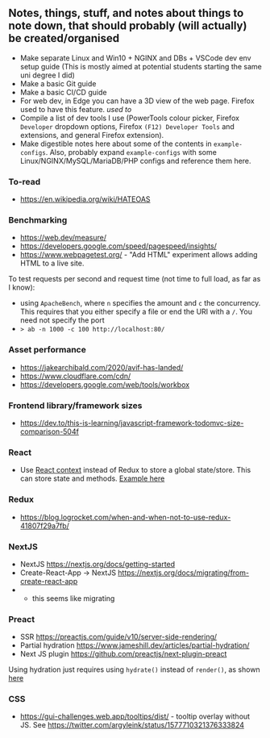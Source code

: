 ## Notes, things, stuff, and notes about things to note down, that should probably (will actually) be created/organised
- Make separate Linux and Win10 + NGINX and DBs + VSCode dev env setup guide (This is mostly aimed at potential students starting the same uni degree I did)
- Make a basic Git guide
- Make a basic CI/CD guide
- For web dev, in Edge you can have a 3D view of the web page. Firefox used to have this feature. *used to*
- Compile a list of dev tools I use (PowerTools colour picker, Firefox `Developer` dropdown options, Firefox `(F12) Developer Tools` and extensions, and general Firefox extension).
- Make digestible notes here about some of the contents in `example-configs`. Also, probably expand `example-configs` with some Linux/NGINX/MySQL/MariaDB/PHP configs and reference them here.



### To-read
- https://en.wikipedia.org/wiki/HATEOAS



### Benchmarking
- https://web.dev/measure/
- https://developers.google.com/speed/pagespeed/insights/
- https://www.webpagetest.org/ - "Add HTML" experiment allows adding HTML to a live site.

To test requests per second and request time (not time to full load, as far as I know):
- using `ApacheBench`, where `n` specifies the amount and `c` the concurrency. This requires that you either specify a file or end the URI with a `/`. You need not specify the port
- `> ab -n 1000 -c 100 http://localhost:80/`



### Asset performance
- https://jakearchibald.com/2020/avif-has-landed/
- https://www.cloudflare.com/cdn/
- https://developers.google.com/web/tools/workbox



### Frontend library/framework sizes
- https://dev.to/this-is-learning/javascript-framework-todomvc-size-comparison-504f



### React
- Use [React context](https://reactjs.org/docs/context.html) instead of Redux to store a global state/store. This can store state and methods. [Example here](https://kentcdodds.com/blog/how-to-use-react-context-effectively#the-custom-provider-component)



### Redux
- https://blog.logrocket.com/when-and-when-not-to-use-redux-41807f29a7fb/



### NextJS
- NextJS https://nextjs.org/docs/getting-started
- Create-React-App -> NextJS https://nextjs.org/docs/migrating/from-create-react-app
- - this seems like migrating 



### Preact
- SSR https://preactjs.com/guide/v10/server-side-rendering/
- Partial hydration https://www.jameshill.dev/articles/partial-hydration/
- Next JS plugin https://github.com/preactjs/next-plugin-preact


Using hydration just requires using `hydrate()` instead of `render()`, as shown [here](https://preactjs.com/guide/v10/api-reference/#hydrate)



### CSS
- https://gui-challenges.web.app/tooltips/dist/ - tooltip overlay without JS. See https://twitter.com/argyleink/status/1577710321376333824
